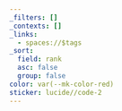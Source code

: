 ```yaml
---
_filters: []
_contexts: []
_links:
  - spaces://$tags
_sort:
  field: rank
  asc: false
  group: false
color: var(--mk-color-red)
sticker: lucide//code-2
---
```

